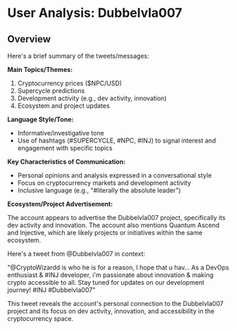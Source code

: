 # User Analysis: Dubbelvla007

## Overview

Here's a brief summary of the tweets/messages:

**Main Topics/Themes:**

1. Cryptocurrency prices ($NPC/USD)
2. Supercycle predictions
3. Development activity (e.g., dev activity, innovation)
4. Ecosystem and project updates

**Language Style/Tone:**

* Informative/investigative tone
* Use of hashtags (#SUPERCYCLE, #NPC, #INJ) to signal interest and engagement with specific topics

**Key Characteristics of Communication:**

* Personal opinions and analysis expressed in a conversational style
* Focus on cryptocurrency markets and development activity
* Inclusive language (e.g., "#literally the absolute leader")

**Ecosystem/Project Advertisement:**

The account appears to advertise the Dubbelvla007 project, specifically its dev activity and innovation. The account also mentions Quantum Ascend and Injective, which are likely projects or initiatives within the same ecosystem.

Here's a tweet from @Dubbelvla007 in context:

"@CryptoWizardd is who he is for a reason, I hope that u hav… As a DevOps enthusiast & #INJ developer, i'm passionate about innovation & making crypto accessible to all. Stay tuned for updates on our development journey! #INJ #Dubbelvla007"

This tweet reveals the account's personal connection to the Dubbelvla007 project and its focus on dev activity, innovation, and accessibility in the cryptocurrency space.